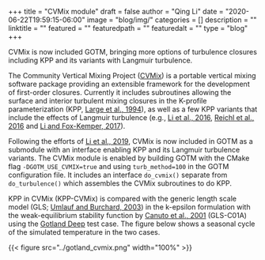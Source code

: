 +++
title = "CVMix module"
draft = false
author = "Qing Li"
date = "2020-06-22T19:59:15-06:00"
image = "blog/img/"
categories = []
description = ""
linktitle = ""
featured = ""
featuredpath = ""
featuredalt = ""
type = "blog"
+++

CVMix is now included GOTM, bringing more options of turbulence closures including KPP and its variants with Langmuir turbulence.


<!--more-->

The Community Vertical Mixing Project ([CVMix](http://cvmix.github.io)) is a portable vertical mixing software package providing an extensible framework for the development of first-order closures. Currently it includes subroutines allowing the surface and interior turbulent mixing closures in the K-profile parameterization (KPP, [Large et al., 1994](https://doi.org/10.1029/94RG01872)), as well as a few KPP variants that include the effects of Langmuir turbulence (e.g., [Li et al., 2016](https://doi.org/10.1016/j.ocemod.2015.07.020), [Reichl et al., 2016](https://doi.org/10.1175/JPO-D-15-0106.1) and [Li and Fox-Kemper, 2017](https://doi.org/10.1175/JPO-D-17-0085.1)).

Following the efforts of [Li et al., 2019](https://doi.org/10.1029/2019MS001810), CVMix is now included in GOTM as a submodule with an interface enabling KPP and its Langmuir turbulence variants. The CVMix module is enabled by building GOTM with the CMake flag `-DGOTM_USE_CVMIX=true` and using `turb_method=100` in the GOTM configuration file. It includes an interface `do_cvmix()` separate from `do_turbulence()` which assembles the CVMix subroutines to do KPP.


KPP in CVMix (KPP-CVMix) is compared with the generic length scale model (GLS; [Umlauf and Burchard, 2003](https://doi.org/10.1357/002224003322005087)) in the k-epsilon formulation with the weak-equilibrium stability function by [Canuto et al., 2001](https://doi.org/10.1175/1520-0485(2001)031%3C1413:OTPIOP%3E2.0.CO;2) (GLS-C01A) using the [Gotland Deep](https://gotm.net/cases/gotland_deep/) test case. The figure below shows a seasonal cycle of the simulated temperature in the two cases.

{{< figure src="../gotland_cvmix.png" width="100%" >}}



